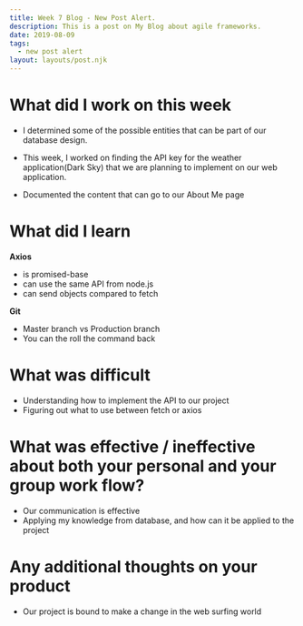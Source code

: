 ```yaml
---
title: Week 7 Blog - New Post Alert.
description: This is a post on My Blog about agile frameworks.
date: 2019-08-09
tags:
  - new post alert
layout: layouts/post.njk
---
```


# What did I work on this week

- I determined some of the possible entities that can be part of our database design.

- This week, I worked on finding the API key for the weather application(Dark Sky) that we are planning to implement on our web application.

- Documented the content that can go to our About Me page

# What did I learn

<b>Axios</b>

- is promised-base
- can use the same API from node.js
- can send objects compared to fetch

<b> Git </b>

- Master branch vs Production branch
- You can the roll the command back

# What was difficult

- Understanding how to implement the API to our project
- Figuring out what to use between fetch or axios

# What was effective / ineffective about both your personal and your group work flow?

- Our communication is effective
- Applying my knowledge from database, and how can it be applied to the project

# Any additional thoughts on your product

- Our project is bound to make a change in the web surfing world
